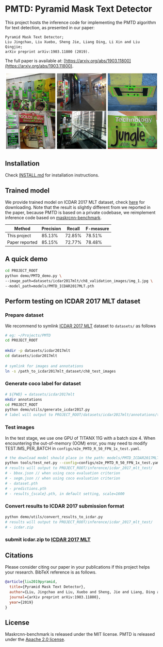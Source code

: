 # PMTD: Pyramid Mask Text Detector
This project hosts the inference code for implementing the PMTD algorithm for text detection, as presented in our paper:

    Pyramid Mask Text Detector;
    Liu Jingchao, Liu Xuebo, Sheng Jie, Liang Ding, Li Xin and Liu Qingjie;
    arXiv preprint arXiv:1903.11800 (2019).

The full paper is available at: [https://arxiv.org/abs/1903.11800](https://arxiv.org/abs/1903.11800).

![](./pmtd.png)

## Installation
Check [INSTALL.md](INSTALL.md) for installation instructions.

## Trained model
We provide trained model on ICDAR 2017 MLT dataset, check [here](https://drive.google.com/open?id=1kh5wXqvD1KkaSLtyEG8RUDUfSK1CHnQT) for downloading. Note that the result is slightly different from we reported in the paper, because PMTD is based on a private codebase, we reimplement inference code based on [maskrcnn-benchmark](https://github.com/facebookresearch/maskrcnn-benchmark).

Method|Precision|	Recall|	F-measure
---|---|---|---
This project|85.13%|72.85%|	78.51%
Paper reported|85.15%| 72.77%| 78.48%

## A quick demo

```bash
cd PROJECT_ROOT
python demo/PMTD_demo.py \
--image_path=datasets/icdar2017mlt/ch8_validation_images/img_1.jpg \
--model_path=models/PMTD_ICDAR2017MLT.pth
```

## Perform testing on ICDAR 2017 MLT dataset

### Prepare dataset
We recommend to symlink [ICDAR 2017 MLT](http://rrc.cvc.uab.es/?ch=8) dataset to `datasets/` as follows
```bash
# eg: ~/Projects/PMTD
cd PROJECT_ROOT

mkdir -p datasets/icdar2017mlt
cd datasets/icdar2017mlt

# symlink for images and annotations
ln -s /path_to_icdar2017mlt_dataset/ch8_test_images
```

### Generate coco label for dataset
```bash
# ${PWD} = datasets/icdar2017mlt
mkdir annotations
cd PROJECT_ROOT
python demo/utils/generate_icdar2017.py
# label will output to PROJECT_ROOT/datasets/icdar2017mlt/annotations/test_coco.json
```

### Test images
In the test stage, we use one GPU of TITANX 11G with a batch size 4. When encountering the out-of-memory (OOM) error, you may need to modify TEST.IMS_PER_BATCH in `configs/e2e_PMTD_R_50_FPN_1x_test.yaml`.
```bash
# the download model should place in the path: models/PMTD_ICDAR2017MLT.pth
python tools/test_net.py --config=configs/e2e_PMTD_R_50_FPN_1x_test.yaml
# results will output to PROJECT_ROOT/inference/icdar_2017_mlt_test/
# - bbox.json // when using coco evaluation criterion
# - segm.json // when using coco evaluation criterion
# - dataset.pth
# - predictions.pth
# - results_{scale}.pth, in default setting, scale=1600
```

### Convert results to ICDAR 2017 submission format
```bash
python demo/utils/convert_results_to_icdar.py
# results will output to PROJECT_ROOT/inference/icdar_2017_mlt_test/
# - icdar.zip
```

### submit icdar.zip to [ICDAR 2017 MLT](http://rrc.cvc.uab.es/?ch=8)

## Citations
Please consider citing our paper in your publications if this project helps your research. BibTeX reference is as follows.
```bibtex
@article{liu2019pyramid,
  title={Pyramid Mask Text Detector},
  author={Liu, Jingchao and Liu, Xuebo and Sheng, Jie and Liang, Ding and Li, Xin and Liu, Qingjie},
  journal={arXiv preprint arXiv:1903.11800},
  year={2019}
}
```

## License
Maskrcnn-benchmark is released under the MIT license. PMTD is released under the [Apache 2.0 license](LICENSE).
